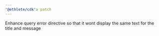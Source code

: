 ```yaml
---
'@ethlete/cdk': patch
---
```


Enhance query error directive so that it wont display the same text for the title and message
